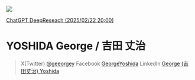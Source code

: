 ![](https://komarev.com/ghpvc/?username=geeorgey)

[ChatGPT DeepReseach (2025/02/22 20:00)](https://chatgpt.com/share/67b9b789-6b28-800a-a685-c615e22dc94b)

# YOSHIDA George / 吉田 丈治
> X(Twitter) [@geeorgey](https://x.com/geeorgey)
> Facebook [GeorgeYoshida](https://www.facebook.com/GeorgeYoshida/)
> LinkedIn [George (吉田丈治) Yoshida](https://www.linkedin.com/in/geeorgey/)


